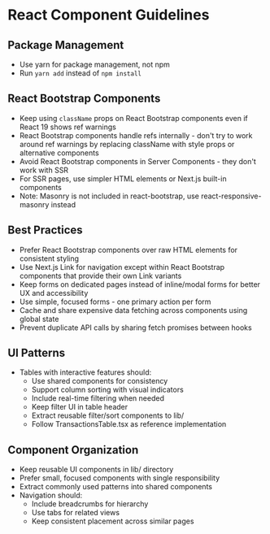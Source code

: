 # React Component Guidelines

## Package Management

- Use yarn for package management, not npm
- Run `yarn add` instead of `npm install`

## React Bootstrap Components

- Keep using `className` props on React Bootstrap components even if React 19 shows ref warnings
- React Bootstrap components handle refs internally - don't try to work around ref warnings by replacing className with style props or alternative components
- Avoid React Bootstrap components in Server Components - they don't work with SSR
- For SSR pages, use simpler HTML elements or Next.js built-in components
- Note: Masonry is not included in react-bootstrap, use react-responsive-masonry instead

## Best Practices

- Prefer React Bootstrap components over raw HTML elements for consistent styling
- Use Next.js Link for navigation except within React Bootstrap components that provide their own Link variants
- Keep forms on dedicated pages instead of inline/modal forms for better UX and accessibility
- Use simple, focused forms - one primary action per form
- Cache and share expensive data fetching across components using global state
- Prevent duplicate API calls by sharing fetch promises between hooks

## UI Patterns

- Tables with interactive features should:
  - Use shared components for consistency
  - Support column sorting with visual indicators
  - Include real-time filtering when needed
  - Keep filter UI in table header
  - Extract reusable filter/sort components to lib/
  - Follow TransactionsTable.tsx as reference implementation

## Component Organization

- Keep reusable UI components in lib/ directory
- Prefer small, focused components with single responsibility
- Extract commonly used patterns into shared components
- Navigation should:
  - Include breadcrumbs for hierarchy
  - Use tabs for related views
  - Keep consistent placement across similar pages


